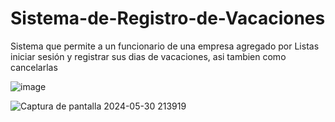 # Sistema-de-Registro-de-Vacaciones
Sistema que permite a un funcionario de una empresa agregado por Listas iniciar sesión y registrar sus dias de vacaciones, asi tambien como cancelarlas

![image](https://github.com/dayronmyrie/SistemaVacaciones/assets/120540128/9c3ae211-8bfb-48dd-883e-9212cbaa43a4)



![Captura de pantalla 2024-05-30 213919](https://github.com/dayronmyrie/SistemaVacaciones/assets/120540128/b3e2bea8-6648-4626-a83e-6b82e79fec8b)
